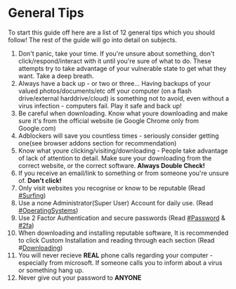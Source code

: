 # **General Tips**

To start this guide off here are a list of 12 general tips which you should follow! The rest of the guide will go into detail on subjects.

1. Don't panic, take your time. If you're unsure about something, don't click/respond/interact with it until you're sure of what to do. These attempts try to take advantage of your vulnerable state to get what they want. Take a deep breath.
2. Always have a back up - or two or three... Having backups of your valued photos/documents/etc off your computer \(on a flash drive/external harddrive/cloud\) is something not to avoid, even without a virus infection - computers fail. Play it safe and back up!
3. Be careful when downloading. Know what youre downloading and make sure it's from the official website \(ie Google Chrome only from Google.com\)
4. Adblockers will save you countless times - seriously consider getting one\(see browser addons section for recommendation\)
5. Know what youre clicking/visiting/downloading - People take advantage of lack of attention to detail. Make sure your downloading from the correct website, or the correct software. **Always Double Check!**
6. If you receive an email/link to something or from someone you're unsure of. **Don't click!**
7. Only visit websites you recognise or know to be reputable \(Read [\#Surfing](/downloading/useful-programswebsites.md)\)
8. Use a none Administrator\(Super User\) Account for daily use. \(Read [\#OperatingSystems](/operating-systems.md)\)
9. Use 2 Factor Authentication and secure passwords \(Read [\#Password](/passwords.md) & [\#2fa](/two-factor-authentication-2fa.md)\)
10. When downloading and installing reputable software, It is recommended to click Custom Installation and reading through each section \(Read \#[Downloading](/downloading.md)\)
11. You will never recieve **REAL** phone calls regarding your computer - especially from microsoft. If someone calls you to inform about a virus or something hang up.
12. Never give out your password to **ANYONE**



